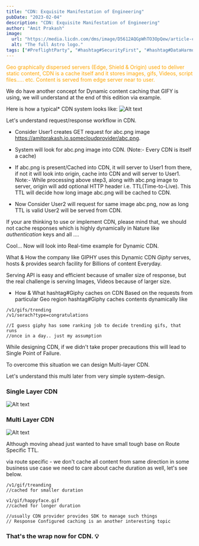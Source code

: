 ```yaml
---
title: "CDN: Exquisite Manifestation of Engineering"
pubDate: "2023-02-04"
description: "CDN: Exquisite Manifestation of Engineering"
author: "Amit Prakash"
image:
  url: "https://media.licdn.com/dms/image/D5612AQGpWhTO3OpQew/article-cover_image-shrink_423_752/0/1674941318595?e=1713398400&v=beta&t=Jpq7fbUlXtTH-xAvJNpqgzg2yrRy9EXGIjIoW2JF4mw"
  alt: "The full Astro logo."
tags: ["#PreflightParty", "#hashtag#SecurityFirst", "#hashtag#DataHarmony", "#hashtag#NoMoreWebWalls"]
---
```


<span style="color:orange">Geo graphically dispersed servers (Edge, Shield & Origin) used to deliver static content, CDN is a cache itself and it stores images, gifs, Videos, script files..... etc. Content is served from edge server near to user.</span>

We do have another concept for Dynamic content caching that GIFY is using, we will understand at the end of this edition via example.

Here is how a typical* CDN system looks like:
![Alt text](https://media.licdn.com/dms/image/D5612AQGuys4Vec5MhQ/article-inline_image-shrink_1500_2232/0/1674942299857?e=1713398400&v=beta&t=Gbzj5d88VrL_DV2TQ3jhxeuKTScs6TfRJ77b3VBlIhI)

Let's understand request/response workflow in CDN.

- Consider User1 creates GET request for abc.png image
 https://amitprakash.io.somecloudprovider/abc.png.

- System will look for abc.png image into CDN. (Note:- Every CDN is itself a cache)
- If abc.png is present/Cached into CDN, it will server to User1 from there, if not it will look into origin, cache into CDN and will server to User1.
Note:- While processing above step3, along with abc.png image to server, origin will add optional HTTP header i.e. TTL(Time-to-Live). This TTL will decide how long image abc.png will be cached to CDN.

- Now Consider User2 will request for same image abc.png, now as long TTL is valid User2 will be served from CDN.

If your are thinking to use or implement CDN, please mind that, we should not cache responses which is highly dynamically in Nature like *authentication* keys and all ....

Cool... Now will look into Real-time example for Dynamic CDN.

What & How the company like GIPHY uses this Dynamic CDN
*Giphy* serves, hosts & provides search facility for Billions of content Everyday.

Serving API is easy and efficient because of smaller size of response, but the real challenge is serving Images, Videos because of larger size.
 
- How & What hashtag#Giphy caches on CDN
Based on the requests from particular Geo region hashtag#Giphy caches contents dynamically like 

```
/v1/gifs/trending
/v1/serach?type=congratulations

//I guess giphy has some ranking job to decide trending gifs, that runs 
//once in a day.. just my assumption 
```

While designing CDN, if we didn't take proper precautions this will lead to Single Point of Failure.

To overcome this situation we can design Multi-layer CDN.

Let's understand this multi later from very simple system-design.

### Single Layer CDN
![Alt text](https://media.licdn.com/dms/image/D5612AQEInMnGfcrGdQ/article-inline_image-shrink_1500_2232/0/1675279776809?e=1713398400&v=beta&t=BNqcMuEkQJtcHe0mGP1HAhXLoyTdbC6vql7yr8etZ5A)

### Multi Layer CDN

![Alt text](https://media.licdn.com/dms/image/D5612AQG8e1v28EvTLQ/article-inline_image-shrink_1500_2232/0/1675280015887?e=1713398400&v=beta&t=M9qvinBNuIu_d7kKc78rKxUCE60qNvVseqno2S7kAAQ)

Although moving ahead just wanted to have small tough base on Route Specific TTL.

via route specific - we don't cache all content from same direction in some business use case we need to care about cache duration as well, let's see below.

```
/v1/gif/treanding 
//cached for smaller duration 

v1/gif/happyface.gif
//cached for longer duration

//usually CDN provider provides SDK to manage such things 
// Response Configured caching is an another interesting topic 
```

### That's the wrap now for CDN. 💡